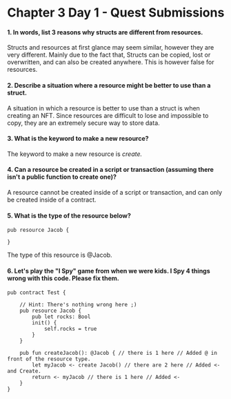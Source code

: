 # Chapter 3 Day 1 - Quest Submissions

#### 1. In words, list 3 reasons why structs are different from resources.

Structs and resources at first glance may seem similar, however they are very different. Mainly due to the fact that, Structs can be copied, lost or overwritten, and can also be created anywhere. This is however false for resources. 

#### 2. Describe a situation where a resource might be better to use than a struct.

A situation in which a resource is better to use than a struct is when creating an NFT. Since resources are difficult to lose and impossible to copy, they are an extremely secure way to store data.  

#### 3. What is the keyword to make a new resource?

The keyword to make a new resource is _create._

#### 4. Can a resource be created in a script or transaction (assuming there isn't a public function to create one)?

A resource cannot be created inside of a script or transaction, and can only be created inside of a contract. 

#### 5. What is the type of the resource below?
```Cadence
pub resource Jacob {

}
```
The type of this resource is @Jacob.

#### 6. Let's play the "I Spy" game from when we were kids. I Spy 4 things wrong with this code. Please fix them.
```Cadence
pub contract Test {

    // Hint: There's nothing wrong here ;)
    pub resource Jacob {
        pub let rocks: Bool
        init() {
            self.rocks = true
        }
    }

    pub fun createJacob(): @Jacob { // there is 1 here // Added @ in front of the resource type. 
        let myJacob <- create Jacob() // there are 2 here // Added <- and Create. 
        return <- myJacob // there is 1 here // Added <-
    }
}
```


